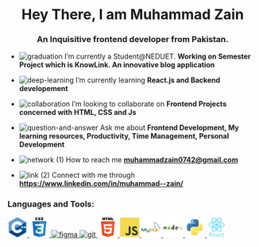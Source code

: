 <h1 align="center">Hey There, I am Muhammad Zain</h1>
<h3 align="center">An Inquisitive frontend developer from Pakistan.</h3>

- ![graduation](https://user-images.githubusercontent.com/104026725/236287356-745ac9f2-8651-4672-9d44-283cf9f52fd3.png)
 I’m currently a Student@NEDUET. **Working on Semester Project which is KnowLink. An innovative blog application**

- ![deep-learning](https://user-images.githubusercontent.com/104026725/236287541-6db856a1-7984-4598-b73d-8d473bdf6d51.png)
 I’m currently learning **React.js and Backend developement**

- ![collaboration](https://user-images.githubusercontent.com/104026725/236287701-eb7091d5-79a0-4425-a729-1e74849e04e4.png)
 I’m looking to collaborate on **Frontend Projects concerned with HTML, CSS and Js**

- ![question-and-answer](https://user-images.githubusercontent.com/104026725/236287813-5b9585e9-66be-4ef6-b64c-934fcf2ee201.png)
 Ask me about **Frontend Development, My learning resources, Productivity, Time Management, Personal Development**

-  ![network (1)](https://user-images.githubusercontent.com/104026725/236288092-f5bf1aa8-f837-4d8d-8fd2-4e39ae4d4553.png)
How to reach me **muhammadzain0742@gmail.com**


- ![link (2)](https://user-images.githubusercontent.com/104026725/236293176-a1cee685-1b44-4482-b8a2-6ed95bf8cf18.png)
Connect with me through **https://www.linkedin.com/in/muhammad--zain/**


<h3 align="left">Languages and Tools:</h3>
<p align="left"> <a href="https://www.w3schools.com/cpp/" target="_blank" rel="noreferrer"> <img src="https://raw.githubusercontent.com/devicons/devicon/master/icons/cplusplus/cplusplus-original.svg" alt="cplusplus" width="40" height="40"/> </a> <a href="https://www.w3schools.com/css/" target="_blank" rel="noreferrer"> <img src="https://raw.githubusercontent.com/devicons/devicon/master/icons/css3/css3-original-wordmark.svg" alt="css3" width="40" height="40"/> </a> <a href="https://www.figma.com/" target="_blank" rel="noreferrer"> <img src="https://www.vectorlogo.zone/logos/figma/figma-icon.svg" alt="figma" width="40" height="40"/> </a> <a href="https://git-scm.com/" target="_blank" rel="noreferrer"> <img src="https://www.vectorlogo.zone/logos/git-scm/git-scm-icon.svg" alt="git" width="40" height="40"/> </a> <a href="https://www.w3.org/html/" target="_blank" rel="noreferrer"> <img src="https://raw.githubusercontent.com/devicons/devicon/master/icons/html5/html5-original-wordmark.svg" alt="html5" width="40" height="40"/> </a> <a href="https://developer.mozilla.org/en-US/docs/Web/JavaScript" target="_blank" rel="noreferrer"> <img src="https://raw.githubusercontent.com/devicons/devicon/master/icons/javascript/javascript-original.svg" alt="javascript" width="40" height="40"/> </a> <a href="https://www.mysql.com/" target="_blank" rel="noreferrer"> <img src="https://raw.githubusercontent.com/devicons/devicon/master/icons/mysql/mysql-original-wordmark.svg" alt="mysql" width="40" height="40"/> </a> <a href="https://nodejs.org" target="_blank" rel="noreferrer"> <img src="https://raw.githubusercontent.com/devicons/devicon/master/icons/nodejs/nodejs-original-wordmark.svg" alt="nodejs" width="40" height="40"/> </a> <a href="https://www.python.org" target="_blank" rel="noreferrer"> <img src="https://raw.githubusercontent.com/devicons/devicon/master/icons/python/python-original.svg" alt="python" width="40" height="40"/> </a> <a href="https://reactjs.org/" target="_blank" rel="noreferrer"> <img src="https://raw.githubusercontent.com/devicons/devicon/master/icons/react/react-original-wordmark.svg" alt="react" width="40" height="40"/> </a> </p>
